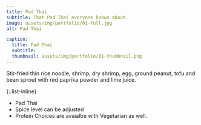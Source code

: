 ```yaml
---
title: Pad Thai
subtitle: That Pad Thai everyone knows about.
image: assets/img/portfolio/01-full.jpg
alt: Pad Thai

caption:
  title: Pad Thai
  subtitle: 
  thumbnail: assets/img/portfolio/01-thumbnail.png
---
```

Stir-fried thin rice noodle, shrimp, dry shrimp, egg, ground peanut, tofu and bean sprout with red paprika powder and lime juice. 

{:.list-inline}
- Pad Thai
- Spice level can be adjusted
- Protein Choices are avaialbe with Vegetarian as well.
